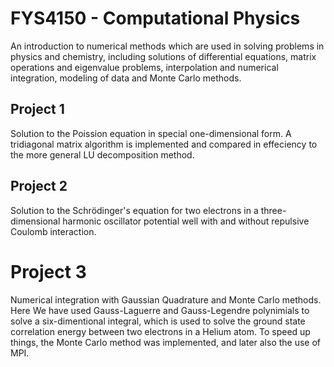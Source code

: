 # FYS4150 - Computational Physics
An introduction to numerical methods which are used in solving problems in physics and chemistry, including solutions of differential equations, matrix operations and eigenvalue problems, interpolation and numerical integration, modeling of data and Monte Carlo methods.
## Project 1
Solution to the Poission equation in special one-dimensional form. A tridiagonal matrix algorithm is implemented and compared in effeciency to the more general LU decomposition method.
## Project 2
Solution to the Schrödinger's equation for two electrons in a three-dimensional harmonic oscillator potential well with and without repulsive Coulomb interaction.
# Project 3
Numerical integration with Gaussian Quadrature and Monte Carlo methods. Here We have used Gauss-Laguerre and Gauss-Legendre polynimials to solve a six-dimentional integral, which is used to solve the ground state correlation energy between two electrons in a Helium atom. To speed up things, the Monte Carlo method was implemented, and later also the use of MPI. 
